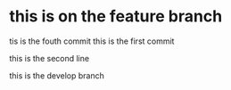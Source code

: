 # this is on the feature branch
tis is the fouth commit
this is the first commit

this is the second line

this is the develop branch

